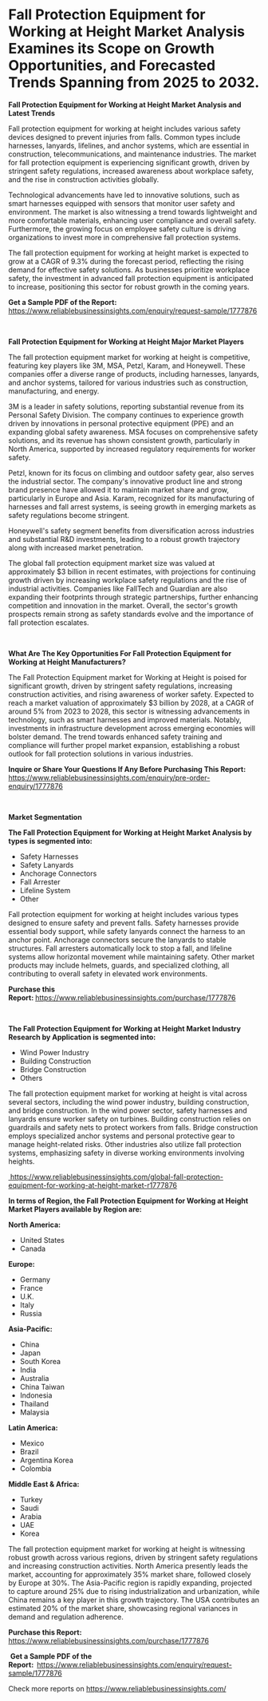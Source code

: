 <p><h1>Fall Protection Equipment for Working at Height Market Analysis Examines its Scope on Growth Opportunities, and Forecasted Trends Spanning from 2025 to 2032.</h1></p><p><strong>Fall Protection Equipment for Working at Height Market Analysis and Latest Trends</strong></p>
<p><p>Fall protection equipment for working at height includes various safety devices designed to prevent injuries from falls. Common types include harnesses, lanyards, lifelines, and anchor systems, which are essential in construction, telecommunications, and maintenance industries. The market for fall protection equipment is experiencing significant growth, driven by stringent safety regulations, increased awareness about workplace safety, and the rise in construction activities globally.</p><p>Technological advancements have led to innovative solutions, such as smart harnesses equipped with sensors that monitor user safety and environment. The market is also witnessing a trend towards lightweight and more comfortable materials, enhancing user compliance and overall safety. Furthermore, the growing focus on employee safety culture is driving organizations to invest more in comprehensive fall protection systems. </p><p>The fall protection equipment for working at height market is expected to grow at a CAGR of 9.3% during the forecast period, reflecting the rising demand for effective safety solutions. As businesses prioritize workplace safety, the investment in advanced fall protection equipment is anticipated to increase, positioning this sector for robust growth in the coming years.</p></p>
<p><strong>Get a Sample PDF of the Report:&nbsp;</strong> <a href="https://www.reliablebusinessinsights.com/enquiry/request-sample/1777876?utm_campaign=3356&utm_medium=2&utm_source=Github&utm_content=ia&utm_term=12042025&utm_id=fall-protection-equipment-for-working-at-height">https://www.reliablebusinessinsights.com/enquiry/request-sample/1777876</a></p>
<p>&nbsp;</p>
<p><strong>Fall Protection Equipment for Working at Height Major Market Players</strong></p>
<p><p>The fall protection equipment market for working at height is competitive, featuring key players like 3M, MSA, Petzl, Karam, and Honeywell. These companies offer a diverse range of products, including harnesses, lanyards, and anchor systems, tailored for various industries such as construction, manufacturing, and energy.</p><p>3M is a leader in safety solutions, reporting substantial revenue from its Personal Safety Division. The company continues to experience growth driven by innovations in personal protective equipment (PPE) and an expanding global safety awareness. MSA focuses on comprehensive safety solutions, and its revenue has shown consistent growth, particularly in North America, supported by increased regulatory requirements for worker safety.</p><p>Petzl, known for its focus on climbing and outdoor safety gear, also serves the industrial sector. The company's innovative product line and strong brand presence have allowed it to maintain market share and grow, particularly in Europe and Asia. Karam, recognized for its manufacturing of harnesses and fall arrest systems, is seeing growth in emerging markets as safety regulations become stringent.</p><p>Honeywell's safety segment benefits from diversification across industries and substantial R&D investments, leading to a robust growth trajectory along with increased market penetration.</p><p>The global fall protection equipment market size was valued at approximately $3 billion in recent estimates, with projections for continuing growth driven by increasing workplace safety regulations and the rise of industrial activities. Companies like FallTech and Guardian are also expanding their footprints through strategic partnerships, further enhancing competition and innovation in the market. Overall, the sector's growth prospects remain strong as safety standards evolve and the importance of fall protection escalates.</p></p>
<p>&nbsp;</p>
<p><strong>What Are The Key Opportunities For Fall Protection Equipment for Working at Height Manufacturers?</strong></p>
<p><p>The Fall Protection Equipment market for Working at Height is poised for significant growth, driven by stringent safety regulations, increasing construction activities, and rising awareness of worker safety. Expected to reach a market valuation of approximately $3 billion by 2028, at a CAGR of around 5% from 2023 to 2028, this sector is witnessing advancements in technology, such as smart harnesses and improved materials. Notably, investments in infrastructure development across emerging economies will bolster demand. The trend towards enhanced safety training and compliance will further propel market expansion, establishing a robust outlook for fall protection solutions in various industries.</p></p>
<p><strong>Inquire or Share Your Questions If Any Before Purchasing This Report:</strong> <a href="https://www.reliablebusinessinsights.com/enquiry/pre-order-enquiry/1777876?utm_campaign=3356&utm_medium=2&utm_source=Github&utm_content=ia&utm_term=12042025&utm_id=fall-protection-equipment-for-working-at-height">https://www.reliablebusinessinsights.com/enquiry/pre-order-enquiry/1777876</a></p>
<p>&nbsp;</p>
<p><strong>Market Segmentation</strong></p>
<p><strong>The Fall Protection Equipment for Working at Height Market Analysis by types is segmented into:</strong></p>
<p><ul><li>Safety Harnesses</li><li>Safety Lanyards</li><li>Anchorage Connectors</li><li>Fall Arrester</li><li>Lifeline System</li><li>Other</li></ul></p>
<p><p>Fall protection equipment for working at height includes various types designed to ensure safety and prevent falls. Safety harnesses provide essential body support, while safety lanyards connect the harness to an anchor point. Anchorage connectors secure the lanyards to stable structures. Fall arresters automatically lock to stop a fall, and lifeline systems allow horizontal movement while maintaining safety. Other market products may include helmets, guards, and specialized clothing, all contributing to overall safety in elevated work environments.</p></p>
<p><strong>Purchase this Report:&nbsp;</strong><a href="https://www.reliablebusinessinsights.com/purchase/1777876?utm_campaign=3356&utm_medium=2&utm_source=Github&utm_content=ia&utm_term=12042025&utm_id=fall-protection-equipment-for-working-at-height">https://www.reliablebusinessinsights.com/purchase/1777876</a></p>
<p>&nbsp;</p>
<p><strong>The Fall Protection Equipment for Working at Height Market Industry Research by Application is segmented into:</strong></p>
<p><ul><li>Wind Power Industry</li><li>Building Construction</li><li>Bridge Construction</li><li>Others</li></ul></p>
<p><p>The fall protection equipment market for working at height is vital across several sectors, including the wind power industry, building construction, and bridge construction. In the wind power sector, safety harnesses and lanyards ensure worker safety on turbines. Building construction relies on guardrails and safety nets to protect workers from falls. Bridge construction employs specialized anchor systems and personal protective gear to manage height-related risks. Other industries also utilize fall protection systems, emphasizing safety in diverse working environments involving heights.</p></p>
<p><a href="https://www.reliablebusinessinsights.com/global-fall-protection-equipment-for-working-at-height-market-r1777876?utm_campaign=3356&utm_medium=2&utm_source=Github&utm_content=ia&utm_term=12042025&utm_id=fall-protection-equipment-for-working-at-height">&nbsp;https://www.reliablebusinessinsights.com/global-fall-protection-equipment-for-working-at-height-market-r1777876</a></p>
<p><strong>In terms of Region, the Fall Protection Equipment for Working at Height Market Players available by Region are:</strong></p>
<p>
    <p> <strong> North America: </strong>
        <ul>
            <li>United States</li>
            <li>Canada</li>
        </ul>
        </p> 
    <p> <strong> Europe: </strong>
        <ul>
            <li>Germany</li>
            <li>France</li>
            <li>U.K.</li>
            <li>Italy</li>
            <li>Russia</li>
        </ul>
        </p> 
    <p> <strong> Asia-Pacific: </strong>
        <ul>
            <li>China</li>
            <li>Japan</li>
            <li>South Korea</li>
            <li>India</li>
            <li>Australia</li>
            <li>China Taiwan</li>
            <li>Indonesia</li>
            <li>Thailand</li>
            <li>Malaysia</li>
        </ul>
        </p> 
    <p> <strong> Latin America: </strong>
        <ul>
            <li>Mexico</li>
            <li>Brazil</li>
            <li>Argentina Korea</li>
            <li>Colombia</li>
        </ul>
        </p> 
    <p> <strong> Middle East & Africa: </strong>
        <ul>
            <li>Turkey</li>
            <li>Saudi</li>
            <li>Arabia</li>
            <li>UAE</li>
            <li>Korea</li>
        </ul>
    </p>
    </p>
<p><p>The fall protection equipment market for working at height is witnessing robust growth across various regions, driven by stringent safety regulations and increasing construction activities. North America presently leads the market, accounting for approximately 35% market share, followed closely by Europe at 30%. The Asia-Pacific region is rapidly expanding, projected to capture around 25% due to rising industrialization and urbanization, while China remains a key player in this growth trajectory. The USA contributes an estimated 20% of the market share, showcasing regional variances in demand and regulation adherence.</p></p>
<p><strong>Purchase this Report: </strong><a href="https://www.reliablebusinessinsights.com/purchase/1777876?utm_campaign=3356&utm_medium=2&utm_source=Github&utm_content=ia&utm_term=12042025&utm_id=fall-protection-equipment-for-working-at-height">https://www.reliablebusinessinsights.com/purchase/1777876</a></p>
<p>&nbsp;<strong>Get a Sample PDF of the Report:&nbsp;&nbsp;</strong><a href="https://www.reliablebusinessinsights.com/enquiry/request-sample/1777876?utm_campaign=3356&utm_medium=2&utm_source=Github&utm_content=ia&utm_term=12042025&utm_id=fall-protection-equipment-for-working-at-height">https://www.reliablebusinessinsights.com/enquiry/request-sample/1777876</a></p>
<p><strong></strong></p>
<p>Check more reports on <a href="https://www.reliablebusinessinsights.com/?utm_campaign=3356&utm_medium=2&utm_source=Github&utm_content=ia&utm_term=12042025&utm_id=fall-protection-equipment-for-working-at-height">https://www.reliablebusinessinsights.com/</a></p>